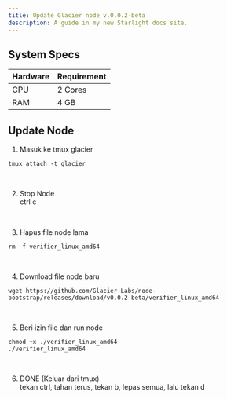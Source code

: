 ```yaml
---
title: Update Glacier node v.0.0.2-beta
description: A guide in my new Starlight docs site.
---
```


## System Specs
| Hardware  |	Requirement |
|-----------|-------------|
| CPU	      | 2 Cores     |
| RAM	      | 4 GB        |

## Update Node
1. Masuk ke tmux glacier

```
tmux attach -t glacier
```
</br>

2. Stop Node  
   ctrl c
</br>

3. Hapus file node lama

```
rm -f verifier_linux_amd64
```
</br>

4. Download file node baru

```
wget https://github.com/Glacier-Labs/node-bootstrap/releases/download/v0.0.2-beta/verifier_linux_amd64
```
</br>

5. Beri izin file dan run node

```
chmod +x ./verifier_linux_amd64
./verifier_linux_amd64
```
</br>

6. DONE (Keluar dari tmux)  
   tekan ctrl, tahan terus, tekan b, lepas semua, lalu tekan d

<head>
<!-- Google tag (gtag.js) -->
<script async src="https://www.googletagmanager.com/gtag/js?id=G-4WB2W24M31"></script>
<script>
  window.dataLayer = window.dataLayer || [];
  function gtag(){dataLayer.push(arguments);}
  gtag('js', new Date());
  gtag('config', 'G-4WB2W24M31');
</script>
</head>